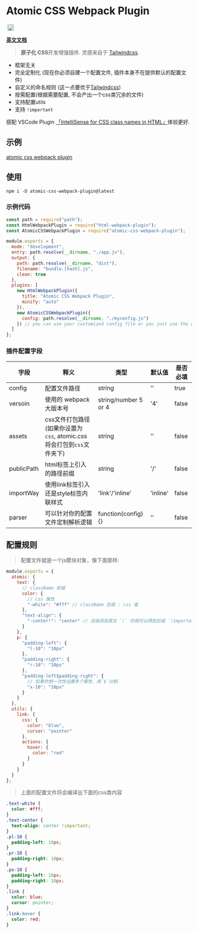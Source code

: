 # Atomic CSS Webpack Plugin

 <a href='https://www.npmjs.com/package/atomic-css-webpack-plugin' style='margin: 0 0.2rem;' />
    <img src='https://img.shields.io/npm/v/atomic-css-webpack-plugin' alt='npm version' height='18'>
  </a>

**[英文文档](./README.md)**

> **原子化 CSS**开发增强插件. 灵感来自于 [Tailwindcss](https://www.tailwindcss.cn/).

- 框架无关
- 完全定制化 (现在你必须自建一个配置文件, 插件本身不在提供默认的配置文件)
- 自定义的命名规则 (这一点要优于[Tailwindcss](https://www.tailwindcss.cn/))
- 按需配置(根据需要配置, 不会产出一个css类冗余的文件)
- 支持配置utils
- 支持 `!important`

搭配 VSCode Plugin [「IntelliSense for CSS class names in HTML」](https://marketplace.visualstudio.com/items?itemName=Zignd.html-css-class-completion)体验更好.

## 示例

[atomic css webpack plugin](https://atomic-css-webpack-plugin.vercel.app/)

## 使用

`npm i -D atomic-css-webpack-plugin@latest`

### 示例代码

```javascript
const path = require("path");
const HtmlWebpackPlugin = require("html-webpack-plugin");
const AtomicCSSWebpackPlugin = require("atomic-css-webpack-plugin");

module.exports = {
  mode: "development",
  entry: path.resolve(__dirname, "./app.js"),
  output: {
    path: path.resolve(__dirname, "dist"),
    filename: "bundle.[hash].js",
    clean: true
  },
  plugins: [
    new HtmlWebpackPlugin({
      title: "Atomic CSS Webpack Plugin",
      minify: "auto"
    }),
    new AtomicCSSWebpackPlugin({
      config: path.resolve(__dirname, "./myconfig.js")
    }) // you can use your customized config file or you just use the default config
  ]
};
```

### 插件配置字段

| 字段     | 释义                                                                     | 类型               | 默认值 | 是否必填 |
| --------- | --------------------------------------------------------------------------- | ------------------ | ------- | -------- |
| config    | 配置文件路径                                                            | string             | ''      | true     |
| versoin   | 使用的 webpack 大版本号                                                         | string/number 5 or 4 | '4'     | false     |
| assets    | css文件打包路径 (如果你设置为`css`, atomic.css 将会打包到`css`文件夹下) | string             | ''      | false    |
| publicPath | html标签上引入的路径前缀 | string             | '/'      | false    |
| importWay | 使用link标签引入还是style标签内联样式                                            | 'link'/'inline'    | 'inline'  | false    |
| parser    | 可以针对你的配置文件定制解析逻辑                               | function(config){} | ''      | false    |

## 配置规则

> 配置文件就是一个js模块对象，像下面那样:

```javascript
module.exports = {
  atomic: {
    text: {
      // className 前缀
      color: {
        // css 属性
        "-white": "#fff" // className 后缀 : css 值
      },
      "text-align": {
        "-center!": "center" // 后缀添加英文 `!` 你就可以得到后缀 `!important`的class
      }
    },
    p: {
      "padding-left": {
        "l-10": "10px"
      },
      "padding-right": {
        "r-10": "10px"
      },
      "padding-left$padding-right": {
        // 如果你想一次性设置多个属性，用`$`分割
        "x-10": "10px"
      }
    }
  },
  utils: {
    link: {
      css: {
        color: "blue",
        cursor: "pointer"
      },
      actions: {
        hover: {
          color: "red"
        }
      }
    }
  }
};
```

> 上面的配置文件将会编译出下面的css类内容

```css
.text-white {
  color: #fff;
}
.text-center {
  text-align: center !important;
}
.pl-10 {
  padding-left: 10px;
}
.pr-10 {
  padding-right: 10px;
}
.px-10 {
  padding-left: 10px;
  padding-right: 10px;
}
.link {
  color: blue;
  cursor: pointer;
}
.link:hover {
  color: red;
}
```
